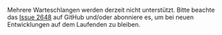 Mehrere Warteschlangen werden derzeit nicht unterstützt. Bitte beachte das [Issue
2648](https://github.com/AntennaPod/AntennaPod/issues/2648) auf GitHub und/oder
abonniere es, um bei neuen Entwicklungen auf dem Laufenden zu bleiben.
